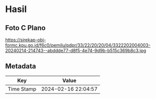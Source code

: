 # Hasil

## Foto C Plano

https://sirekap-obj-formc.kpu.go.id/f6c0/pemilu/pdpr/33/22/20/20/04/3322202004003-20240214-214743--abddde77-d8f5-4e74-9d9b-b515c369b8c3.jpg


## Metadata

| Key        | Value               |
| ---------- | ------------------- |
| Time Stamp | 2024-02-16 22:04:57 |



